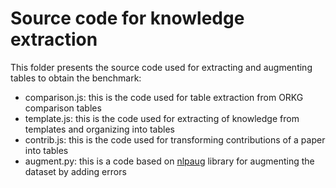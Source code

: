 # Source code for knowledge extraction
This folder presents the source code used for extracting and augmenting tables to obtain the benchmark:
* comparison.js: this is the code used for table extraction from ORKG comparison tables
* template.js: this is the code used for extracting of knowledge from templates and organizing into tables
* contrib.js: this is the code used for transforming contributions of a paper into tables
* augment.py: this is a code based on [nlpaug](https://github.com/makcedward/nlpaug/tree/master) library for augmenting the dataset by adding errors
